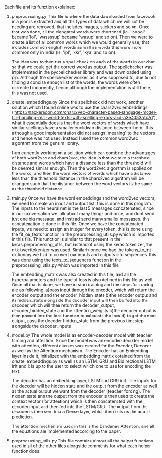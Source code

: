 Each file and its function explained:
1) preprocessing.py 
	This file is where the data downloaded from facebook in a json is extracted and all the types of data which we will not be needing are removed, that includes images, stickers and so on. Once that was done, all the elongated words were shortened (ie. 'looool' became 'lol', 'wassssup' became 'wasup' and so on). Then we were to create a list of all common words which we would generally use, that includes common english words as well as words that were more common only in India (ie. 'ipl', 'kkr', 'kya' and so on).
	
	The idea was to then run a spell check on each of the words in our chat so that we could get the correct word as output. The spellchecker was implemented in the pycpellchecker library and was downloaded using pip. Although the spellchecker worked as it was supposed to, due to not finding a concise enough list of the words, the words were often corrected incorrectly, hence although the implementation is still there, this was not used.

2) create_embeddings.py
	Since the spellcheck did not work, another solution which I found online was to use the chars2vec embeddings ('https://hackernoon.com/chars2vec-character-based-language-model-for-handling-real-world-texts-with-spelling-errors-and-a3e4053a147d'), what it essentially does is that the word vectors of words which have similar spellings have a smaller euclidean distance between them. This although a good implementation did not assign 'meaning' to the vectors and hence was not used. Instead I used the common word2vec algorithm from the gensim library.
	
	I am currently working on a solution which can combine the advantages of both word2vec and chars2vec, the idea is that we take a threshold distance and words which have a distance less than the threshold will be deemed similar enough. Then the word2vec algorithm is applied on the words, and then the word vectors of words which have a distance less than the threshold distance in the chars2vec algorithm will be changed such that the distance between the word vectors is the same as the threshold distance. 

3) train.py
	Once we have the word embeddings and the word2vec vectors, we need to create an input and output list, this is done in this program. The inputs to the neural net is the last 5 messages concatenated, since in our conversation we talk about many things and once, and dont send just one big message, and instead send many smaller messages, this concatenation is done in this file. Once we have the concatenated inputs, we need to assign an integer for every token, this is done using the fit_on_texts function in the preprocessing_utils.py which is imported in this file. This function is similar to that present in the keras.preprocessing_utils, but instead of using the keras tokenizer, the nltk tweettokenizer was used. Similarly once we had the tokens_to_int dictionary we had to convert our inputs and outputs into sequences, this was done using the texts_to_sequences function in the preprocessing_utils.py which was imported in this file.

	The embedding_matrix was also created in this file, and all the hyperparameters and the type of loss is also defined in this file as well. Once all that is done, we have to start training and the steps for traning are as following:
		a)pass input through the encoder, which will return the encoder_output and the encoder_hidden_state
		b)the encoder output and its hidden_state alongside the decoder input will then be fed into the decoder, which will then return the decoder_output, decoder_hidden_state and the attention_weights
		c)the decoder output is then passed into the loss function to calculate the loss
		d) to get the next output, pass the decoder hidden_state from the previous timestep alongside the decoder_inputs

4) model.py
	The whole model is an encoder-decoder model with teacher forcing and attention.
	Since the model was an encoder-decoder model with attention, different classes was created for the Encoder, Decoder as well as the Attention mechanism. The Encoder has an Embedding layer inside it, initialized with the embedding matrix obtained from the create_embeddings.py as well as an LSTM, GRU and Bidirectional LSTM init and it is up to the user to select which one to use for encoding the text.
	
	The decoder has an embedding layer, LSTM and GRU init. The inputs for the decoder will be hidden state and the output from the encoder as well as the actual output we want from the decoder (teacher  forcing). The hidden state and the output from the encoder is then used to create the context vector (for attention) which is then concatenated with the decoder input and then fed into the LSTM/GRU. The output from the decoder is then sent into a Dense layer, which then tells us the actual prediction.

	The attention mechanism used in this is the Bahdanau Attention, and all the equations are implemented according to the paper.

5) preprocessing_utils.py
	This file contains almost all the helper functions used in all of the other files alongside comments for what each helper function does.


	
